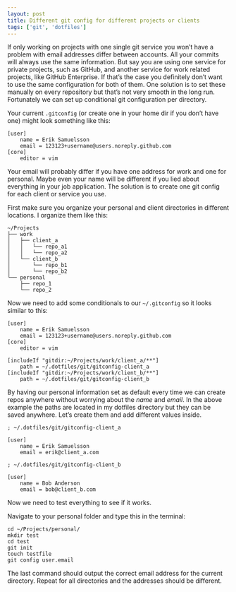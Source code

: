 ```yaml
---
layout: post
title: Different git config for different projects or clients
tags: ['git', 'dotfiles']
---
```


If only working on projects with one single git service you won’t have a problem with email
addresses differ between accounts. All your commits will always use the same information. But say
you are using one service for private projects, such as GitHub, and another service for work related
projects, like GitHub Enterprise. If that’s the case you definitely don’t want to use the same
configuration for both of them. One solution is to set these manually on every repository but that’s
not very smooth in the long run. Fortunately we can set up conditional git configuration per
directory.

Your current `.gitconfig` (or create one in your home dir if you don’t have one) might look
something like this:

```shell
[user]
    name = Erik Samuelsson
    email = 123123+username@users.noreply.github.com
[core]
    editor = vim
```

Your email will probably differ if you have one address for work and one for personal. Maybe even
your name will be different if you lied about everything in your job application. The solution is to
create one git config for each client or service you use.

First make sure you organize your personal and client directories in different locations. I organize
them like this:

```
~/Projects
├── work
│   ├── client_a
│   │   └── repo_a1
│   │   └── repo_a2
│   └── client_b
│       └── repo_b1
│       └── repo_b2
└── personal
    ├── repo_1
    └── repo_2
```

Now we need to add some conditionals to our  `~/.gitconfig` so it looks similar to this:

```shell
[user]
    name = Erik Samuelsson
    email = 123123+username@users.noreply.github.com
[core]
    editor = vim

[includeIf "gitdir:~/Projects/work/client_a/**"]
    path = ~/.dotfiles/git/gitconfig-client_a
[includeIf "gitdir:~/Projects/work/client_b/**"]
    path = ~/.dotfiles/git/gitconfig-client_b
```

By having our personal information set as default every time we can create repos anywhere without
worrying about the _name_ and _email_. In the above example the paths are located in my dotfiles
directory but they can be saved anywhere. Let’s create them and add different values inside.

```shell
; ~/.dotfiles/git/gitconfig-client_a

[user]
    name = Erik Samuelsson
    email = erik@client_a.com
```

```shell
; ~/.dotfiles/git/gitconfig-client_b

[user]
    name = Bob Anderson
    email = bob@client_b.com
```

Now we need to test everything to see if it works.

Navigate to your personal folder and type this in the terminal:

```shell
cd ~/Projects/personal/
mkdir test
cd test
git init
touch testfile
git config user.email
```

The last command should output the correct email address for the current directory. Repeat for all
directories and the addresses should be different.
